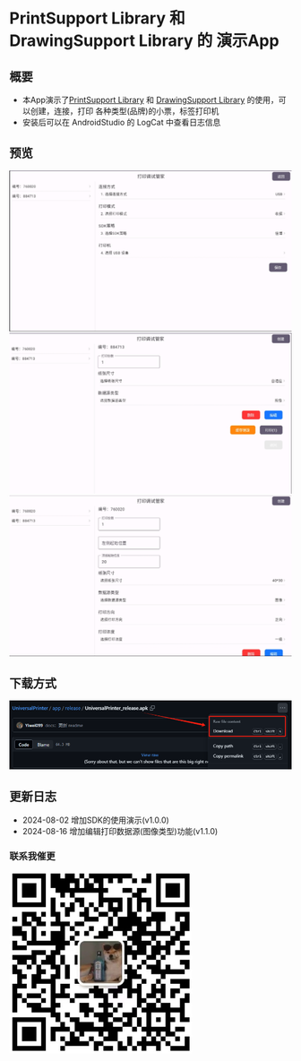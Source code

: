 # PrintSupport Library 和 DrawingSupport Library 的 演示App

## 概要
* 本App演示了[PrintSupport Library](https://github.com/Yiwei099/PrintSupport) 和 [DrawingSupport Library](https://github.com/Yiwei099/DrawingSupport) 的使用，可以创建，连接，打印 各种类型(品牌)的小票，标签打印机  
* 安装后可以在 AndroidStudio 的 LogCat 中查看日志信息

## 预览
![创建或绑定打印机](https://github.com/Yiwei099/UniversalPrinter/blob/master/libcommon/src/main/res/mipmap-hdpi/create_printer.jpg)
![小票机](https://github.com/Yiwei099/UniversalPrinter/blob/master/libcommon/src/main/res/mipmap-hdpi/esc_printer.jpg)
![标签机](https://github.com/Yiwei099/UniversalPrinter/blob/master/libcommon/src/main/res/mipmap-hdpi/tsc_printer.jpg)

## 下载方式
![下载方式](https://github.com/Yiwei099/UniversalPrinter/blob/master/libcommon/src/main/res/mipmap-hdpi/download.png)

## 更新日志
* 2024-08-02 增加SDK的使用演示(v1.0.0)
* 2024-08-16 增加编辑打印数据源(图像类型)功能(v1.1.0)


###  联系我催更
![联系方式](https://github.com/Yiwei099/PrintSupport/blob/master/app/src/main/res/drawable/wechat_qr_code.png)